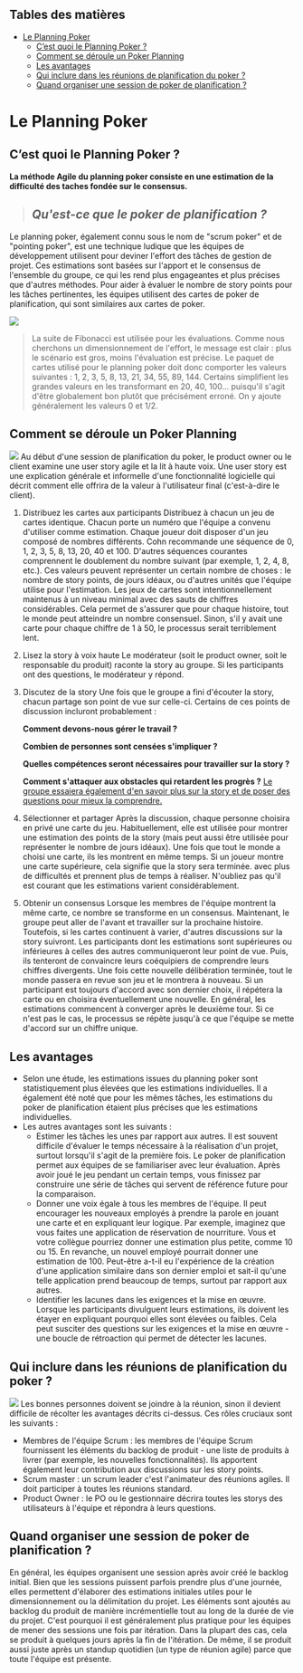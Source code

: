 ## Tables des matières
<!-- TOC -->
* [Le Planning Poker](#le-planning-poker)
    * [C’est quoi le Planning Poker ?](#cest-quoi-le-planning-poker-)
    * [Comment se déroule un Poker Planning](#comment-se-droule-un-poker-planning)
    * [Les avantages](#les-avantages)
    * [Qui inclure dans les réunions de planification du poker ?](#qui-inclure-dans-les-runions-de-planification-du-poker-)
    * [Quand organiser une session de poker de planification ?](#quand-organiser-une-session-de-poker-de-planification-)
<!-- TOC -->

# Le Planning Poker
## C’est quoi le Planning Poker ?
__**La méthode Agile du planning poker consiste en une estimation de la difficulté des taches fondée sur le consensus.**__

>## *Qu'est-ce que le poker de planification ?*

Le planning poker, également connu sous le nom de "scrum poker" et de "pointing poker", est une technique ludique que les équipes de développement utilisent pour deviner l'effort des tâches de gestion de projet. Ces estimations sont basées sur l'apport et le consensus de l'ensemble du groupe, ce qui les rend plus engageantes et plus précises que d'autres méthodes. Pour aider à évaluer le nombre de story points pour les tâches pertinentes, les équipes utilisent des cartes de poker de planification, qui sont similaires aux cartes de poker.

![](https://www.visual-paradigm.com/servlet/editor-content/scrum/what-is-agile-planning-poker/sites/7/2018/12/fibonacci-sequence-and-planning-poker.png)

>La suite de Fibonacci est utilisée pour les évaluations. Comme nous cherchons un dimensionnement de l'effort, le message est clair : plus le scénario est gros, moins l'évaluation est précise. Le paquet de cartes utilisé pour le planning poker doit donc comporter les valeurs suivantes : 1, 2, 3, 5, 8, 13, 21, 34, 55, 89, 144. Certains simplifient les grandes valeurs en les transformant en 20, 40, 100... puisqu'il s'agit d'être globalement bon plutôt que précisément erroné. On y ajoute généralement les valeurs 0 et 1/2.

## Comment se déroule un Poker Planning
![](https://scrum-master.org/wp-content/uploads/elementor/thumbs/image-p9heaj9d5azmmgya3b4bub2zth9ug2yxj4gxgi8f1s.jpeg)
Au début d'une session de planification du poker, le product owner ou le client examine une user story agile et la lit à haute voix. Une user story est une explication générale et informelle d'une fonctionnalité logicielle qui décrit comment elle offrira de la valeur à l'utilisateur final (c'est-à-dire le client).
1. Distribuez les cartes aux participants
   Distribuez à chacun un jeu de cartes identique. Chacun porte un numéro que l'équipe a convenu d'utiliser comme estimation. Chaque joueur doit disposer d'un jeu composé de nombres différents. Cohn recommande une séquence de 0, 1, 2, 3, 5, 8, 13, 20, 40 et 100.
   D'autres séquences courantes comprennent le doublement du nombre suivant (par exemple, 1, 2, 4, 8, etc.). Ces valeurs peuvent représenter un certain nombre de choses : le nombre de story points, de jours idéaux, ou d'autres unités que l'équipe utilise pour l'estimation.
   Les jeux de cartes sont intentionnellement maintenus à un niveau minimal avec des sauts de chiffres considérables. Cela permet de s'assurer que pour chaque histoire, tout le monde peut atteindre un nombre consensuel. Sinon, s'il y avait une carte pour chaque chiffre de 1 à 50, le processus serait terriblement lent.
2. Lisez la story à voix haute
   Le modérateur (soit le product owner, soit le responsable du produit) raconte la story au groupe. Si les participants ont des questions, le modérateur y répond.
3. Discutez de la story
   Une fois que le groupe a fini d'écouter la story, chacun partage son point de vue sur celle-ci. Certains de ces points de discussion incluront probablement :

   **Comment devons-nous gérer le travail ?**

   **Combien de personnes sont censées s'impliquer ?**

   **Quelles compétences seront nécessaires pour
   travailler sur la story ?**

   **Comment s'attaquer aux obstacles qui retardent les progrès ?**
   <u>Le groupe essaiera également d'en savoir plus sur la story et de poser des questions pour mieux la comprendre.</u>
4. Sélectionner et partager
   Après la discussion, chaque personne choisira en privé une carte du jeu. Habituellement, elle est utilisée pour montrer une estimation des points de la story (mais peut aussi être utilisée pour représenter le nombre de jours idéaux). Une fois que tout le monde a choisi une carte, ils les montrent en même temps.
   Si un joueur montre une carte supérieure, cela signifie que la story sera terminée.
   avec plus de difficultés et prennent plus de temps à réaliser. N'oubliez pas qu'il est courant que les estimations varient considérablement.
5. Obtenir un consensus
   Lorsque les membres de l'équipe montrent la même carte, ce nombre se transforme en un consensus. Maintenant, le groupe peut aller de l'avant et travailler sur la prochaine histoire.
   Toutefois, si les cartes continuent à varier, d'autres discussions sur la story suivront. Les participants dont les estimations sont supérieures ou inférieures à celles des autres communiqueront leur point de vue. Puis, ils tenteront de convaincre leurs coéquipiers de comprendre leurs chiffres divergents.
   Une fois cette nouvelle délibération terminée, tout le monde passera en revue son jeu et le montrera à nouveau. Si un participant est toujours d'accord avec son dernier choix, il répétera la carte ou en choisira éventuellement une nouvelle.
   En général, les estimations commencent à converger après le deuxième tour. Si ce n'est pas le cas, le processus se répète jusqu'à ce que l'équipe se mette d'accord sur un chiffre unique.

## Les avantages
- Selon une étude, les estimations issues du planning poker sont statistiquement plus élevées que les estimations individuelles. Il a également été noté que pour les mêmes tâches, les estimations du poker de planification étaient plus précises que les estimations individuelles.
- Les autres avantages sont les suivants :
    - Estimer les tâches les unes par rapport aux autres. Il est souvent difficile d'évaluer le temps nécessaire à la réalisation d'un projet, surtout lorsqu'il s'agit de la première fois. Le poker de planification permet aux équipes de se familiariser avec leur évaluation. Après avoir joué le jeu pendant un certain temps, vous finissez par construire une série de tâches qui servent de référence future pour la comparaison.
    - Donner une voix égale à tous les membres de l'équipe. Il peut encourager les nouveaux employés à prendre la parole en jouant une carte et en expliquant leur logique. Par exemple, imaginez que vous faites une application de réservation de nourriture. Vous et votre collègue pourriez donner une estimation plus petite, comme 10 ou 15. En revanche, un nouvel employé pourrait donner une estimation de 100. Peut-être a-t-il eu l'expérience de la création d'une application similaire dans son dernier emploi et sait-il qu'une telle application prend beaucoup de temps, surtout par rapport aux autres.
    - Identifier les lacunes dans les exigences et la mise en œuvre. Lorsque les participants divulguent leurs estimations, ils doivent les étayer en expliquant pourquoi elles sont élevées ou faibles. Cela peut susciter des questions sur les exigences et la mise en œuvre - une boucle de rétroaction qui permet de détecter les lacunes.

## Qui inclure dans les réunions de planification du poker ?
![](https://3.bp.blogspot.com/-unMY49BQD8M/W6koCL_u9yI/AAAAAAAAYMM/DmDyp-hYyZgdaj_8LP-1z4Pck5ct9Uo5ACLcBGAs/s1600/shutterstock_496292356.jpg)
Les bonnes personnes doivent se joindre à la réunion, sinon il devient difficile de récolter les avantages décrits ci-dessus. Ces rôles cruciaux sont les suivants :
- Membres de l'équipe Scrum : les membres de l'équipe Scrum fournissent les éléments du backlog de produit - une liste de produits à livrer (par exemple, les nouvelles fonctionnalités). Ils apportent également leur contribution aux discussions sur les story points.
- Scrum master : un scrum leader c'est l'animateur des réunions agiles. Il doit participer à toutes les réunions standard.
- Product Owner : le PO ou le gestionnaire décrira toutes les storys des utilisateurs à l'équipe et répondra à leurs questions.
## Quand organiser une session de poker de planification ?
En général, les équipes organisent une session après avoir créé le backlog initial. Bien que les sessions puissent parfois prendre plus d'une journée, elles permettent d'élaborer des estimations initiales utiles pour le dimensionnement ou la délimitation du projet.
Les éléments sont ajoutés au backlog du produit de manière incrémentielle tout au long de la durée de vie du projet. C'est pourquoi il est généralement plus pratique pour les équipes de mener des sessions une fois par itération. Dans la plupart des cas, cela se produit à quelques jours après la fin de l'itération. De même, il se produit aussi juste après un standup quotidien (un type de réunion agile) parce que toute l'équipe est présente.
